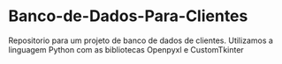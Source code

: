 # Banco-de-Dados-Para-Clientes
Repositorio para um projeto de banco de dados de clientes.
Utilizamos a linguagem Python com as bibliotecas Openpyxl e CustomTkinter
